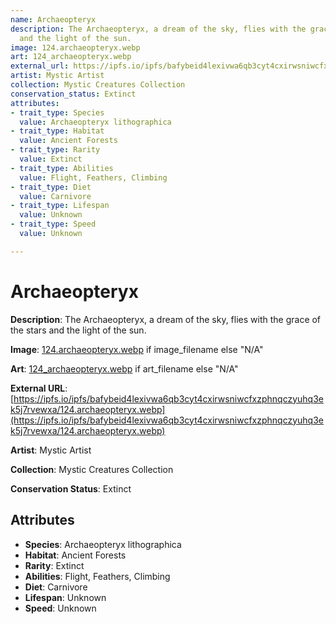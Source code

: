 ```yaml
---
name: Archaeopteryx
description: The Archaeopteryx, a dream of the sky, flies with the grace of the stars
  and the light of the sun.
image: 124.archaeopteryx.webp
art: 124_archaeopteryx.webp
external_url: https://ipfs.io/ipfs/bafybeid4lexivwa6qb3cyt4cxirwsniwcfxzphnqczyuhq3ek5j7rvewxa/124.archaeopteryx.webp
artist: Mystic Artist
collection: Mystic Creatures Collection
conservation_status: Extinct
attributes:
- trait_type: Species
  value: Archaeopteryx lithographica
- trait_type: Habitat
  value: Ancient Forests
- trait_type: Rarity
  value: Extinct
- trait_type: Abilities
  value: Flight, Feathers, Climbing
- trait_type: Diet
  value: Carnivore
- trait_type: Lifespan
  value: Unknown
- trait_type: Speed
  value: Unknown

---
```


# Archaeopteryx

**Description**: The Archaeopteryx, a dream of the sky, flies with the grace of the stars and the light of the sun.

**Image**: [124.archaeopteryx.webp](./124.archaeopteryx.webp) if image_filename else "N/A"

**Art**: [124_archaeopteryx.webp](./124_archaeopteryx.webp) if art_filename else "N/A"

**External URL**: [https://ipfs.io/ipfs/bafybeid4lexivwa6qb3cyt4cxirwsniwcfxzphnqczyuhq3ek5j7rvewxa/124.archaeopteryx.webp](https://ipfs.io/ipfs/bafybeid4lexivwa6qb3cyt4cxirwsniwcfxzphnqczyuhq3ek5j7rvewxa/124.archaeopteryx.webp)

**Artist**: Mystic Artist

**Collection**: Mystic Creatures Collection

**Conservation Status**: Extinct

## Attributes
- **Species**: Archaeopteryx lithographica
- **Habitat**: Ancient Forests
- **Rarity**: Extinct
- **Abilities**: Flight, Feathers, Climbing
- **Diet**: Carnivore
- **Lifespan**: Unknown
- **Speed**: Unknown
